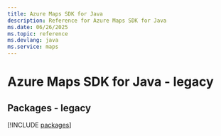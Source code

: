 ```yaml
---
title: Azure Maps SDK for Java
description: Reference for Azure Maps SDK for Java
ms.date: 06/26/2025
ms.topic: reference
ms.devlang: java
ms.service: maps
---
```

# Azure Maps SDK for Java - legacy
## Packages - legacy
[!INCLUDE [packages](maps-index.md)]
